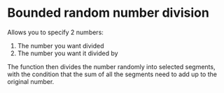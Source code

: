 # Bounded random number division
Allows you to specify 2 numbers:
1. The number you want divided
2. The number you want it divided by

The function then divides the number randomly into selected segments, with the condition that the sum of all the segments need to add up to the original number.
